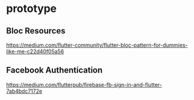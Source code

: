 # prototype

## Bloc Resources
https://medium.com/flutter-community/flutter-bloc-pattern-for-dummies-like-me-c22d40f05a56

## Facebook Authentication
https://medium.com/flutterpub/firebase-fb-sign-in-and-flutter-7ab4bdc7172e
